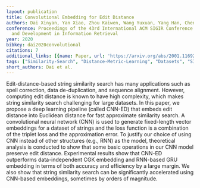```yaml
---
layout: publication
title: Convolutional Embedding for Edit Distance
authors: Dai Xinyan, Yan Xiao, Zhou Kaiwen, Wang Yuxuan, Yang Han, Cheng James
conference: Proceedings of the 43rd International ACM SIGIR Conference on Research
  and Development in Information Retrieval
year: 2020
bibkey: dai2020convolutional
citations: 7
additional_links: [{name: Paper, url: 'https://arxiv.org/abs/2001.11692'}]
tags: ["Similarity-Search", "Distance-Metric-Learning", "Datasets", "SIGIR", "Efficiency"]
short_authors: Dai et al.
---
```

Edit-distance-based string similarity search has many applications such as
spell correction, data de-duplication, and sequence alignment. However,
computing edit distance is known to have high complexity, which makes string
similarity search challenging for large datasets. In this paper, we propose a
deep learning pipeline (called CNN-ED) that embeds edit distance into Euclidean
distance for fast approximate similarity search. A convolutional neural network
(CNN) is used to generate fixed-length vector embeddings for a dataset of
strings and the loss function is a combination of the triplet loss and the
approximation error. To justify our choice of using CNN instead of other
structures (e.g., RNN) as the model, theoretical analysis is conducted to show
that some basic operations in our CNN model preserve edit distance.
Experimental results show that CNN-ED outperforms data-independent CGK
embedding and RNN-based GRU embedding in terms of both accuracy and efficiency
by a large margin. We also show that string similarity search can be
significantly accelerated using CNN-based embeddings, sometimes by orders of
magnitude.